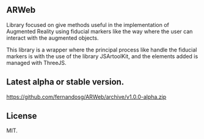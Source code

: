 ## ARWeb

Library focused on give methods useful in the implementation of Augmented Reality using fiducial markers like the way where the user can interact with the augmented objects. 

This library is a wrapper where the principal process like handle the fiducial markers is with the use of the library JSArtoolKit, and the elements added is managed with ThreeJS.

## Latest alpha or stable version.
https://github.com/fernandosg/ARWeb/archive/v1.0.0-alpha.zip

## License

MIT.
